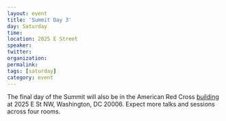 ```yaml
---
layout: event
title: 'Summit Day 3'
day: Saturday
time: 
location: 2025 E Street
speaker: 
twitter: 
organization: 
permalink: 
tags: [saturday]
category: event
---
```


The final day of the Summit will also be in the American Red Cross <a href="http://osm.org/go/ZZcbKU7sA-?m=" target="_blank">building</a> at 2025 E St NW, Washington, DC 20006. Expect more talks and sessions across four rooms. 


